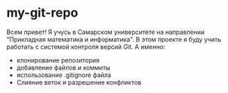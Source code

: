 # my-git-repo
Всем привет! Я учусь в Самарском университете на направлении "Прикладная математика и информатика". В этом проекте я буду учить работать с системой контроля версий Git.
А именно:
* клонирование репозитория 
* добавление файлов и коммиты
* использование .gitignore файла
* Слияние веток и разрешение конфликтов